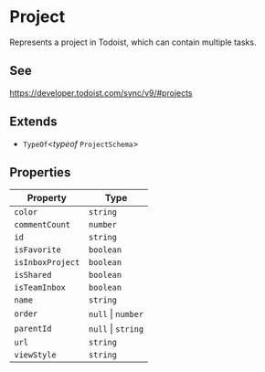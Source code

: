# Project

Represents a project in Todoist, which can contain multiple tasks.

## See

https://developer.todoist.com/sync/v9/#projects

## Extends

-   `TypeOf`\<_typeof_ `ProjectSchema`\>

## Properties

| Property                                     | Type               |
| -------------------------------------------- | ------------------ |
| <a id="color"></a> `color`                   | `string`           |
| <a id="commentcount"></a> `commentCount`     | `number`           |
| <a id="id"></a> `id`                         | `string`           |
| <a id="isfavorite"></a> `isFavorite`         | `boolean`          |
| <a id="isinboxproject"></a> `isInboxProject` | `boolean`          |
| <a id="isshared"></a> `isShared`             | `boolean`          |
| <a id="isteaminbox"></a> `isTeamInbox`       | `boolean`          |
| <a id="name"></a> `name`                     | `string`           |
| <a id="order"></a> `order`                   | `null` \| `number` |
| <a id="parentid"></a> `parentId`             | `null` \| `string` |
| <a id="url"></a> `url`                       | `string`           |
| <a id="viewstyle"></a> `viewStyle`           | `string`           |
